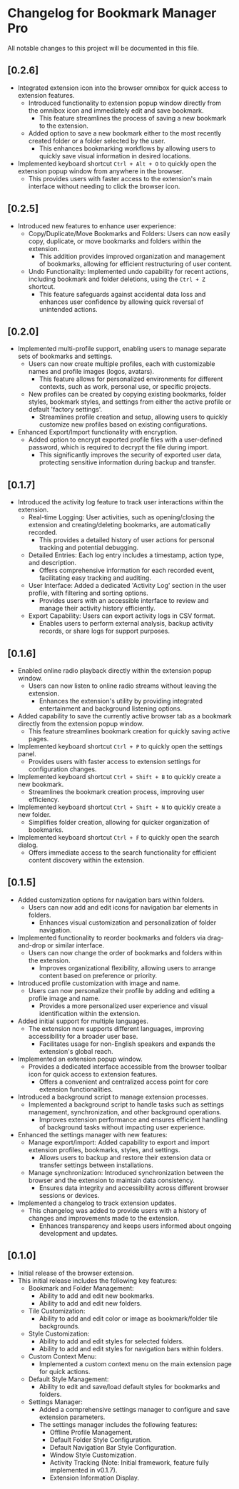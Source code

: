 # Changelog for Bookmark Manager Pro

All notable changes to this project will be documented in this file.

## [0.2.6]

- Integrated extension icon into the browser omnibox for quick access to extension features.
  - Introduced functionality to extension popup window directly from the omnibox icon and immediately edit and save bookmark.
    * This feature streamlines the process of saving a new bookmark to the extension.
  - Added option to save a new bookmark either to the most recently created folder or a folder selected by the user.
    * This enhances bookmarking workflows by allowing users to quickly save visual information in desired locations.
- Implemented keyboard shortcut `Ctrl + Alt + O` to quickly open the extension popup window from anywhere in the browser.
    * This provides users with faster access to the extension's main interface without needing to click the browser icon.

## [0.2.5]

- Introduced new features to enhance user experience:
  - Copy/Duplicate/Move Bookmarks and Folders: Users can now easily copy, duplicate, or move bookmarks and folders within the extension.
    * This addition provides improved organization and management of bookmarks, allowing for efficient restructuring of user content.
  - Undo Functionality: Implemented undo capability for recent actions, including bookmark and folder deletions, using the `Ctrl + Z` shortcut.
    * This feature safeguards against accidental data loss and enhances user confidence by allowing quick reversal of unintended actions.

## [0.2.0]

- Implemented multi-profile support, enabling users to manage separate sets of bookmarks and settings.
  - Users can now create multiple profiles, each with customizable names and profile images (logos, avatars).
    * This feature allows for personalized environments for different contexts, such as work, personal use, or specific projects.
  - New profiles can be created by copying existing bookmarks, folder styles, bookmark styles, and settings from either the active profile or default 'factory settings'.
    * Streamlines profile creation and setup, allowing users to quickly customize new profiles based on existing configurations.
- Enhanced Export/Import functionality with encryption.
  - Added option to encrypt exported profile files with a user-defined password, which is required to decrypt the file during import.
    * This significantly improves the security of exported user data, protecting sensitive information during backup and transfer.

## [0.1.7]

- Introduced the activity log feature to track user interactions within the extension.
  - Real-time Logging: User activities, such as opening/closing the extension and creating/deleting bookmarks, are automatically recorded.
    * This provides a detailed history of user actions for personal tracking and potential debugging.
  - Detailed Entries: Each log entry includes a timestamp, action type, and description.
    * Offers comprehensive information for each recorded event, facilitating easy tracking and auditing.
  - User Interface: Added a dedicated 'Activity Log' section in the user profile, with filtering and sorting options.
    * Provides users with an accessible interface to review and manage their activity history efficiently.
  - Export Capability: Users can export activity logs in CSV format.
    * Enables users to perform external analysis, backup activity records, or share logs for support purposes.

## [0.1.6]

- Enabled online radio playback directly within the extension popup window.
  - Users can now listen to online radio streams without leaving the extension.
    * Enhances the extension's utility by providing integrated entertainment and background listening options.
- Added capability to save the currently active browser tab as a bookmark directly from the extension popup window.
  - This feature streamlines bookmark creation for quickly saving active pages.
- Implemented keyboard shortcut `Ctrl + P` to quickly open the settings panel.
    * Provides users with faster access to extension settings for configuration changes.
- Implemented keyboard shortcut `Ctrl + Shift + B` to quickly create a new bookmark.
    * Streamlines the bookmark creation process, improving user efficiency.
- Implemented keyboard shortcut `Ctrl + Shift + N` to quickly create a new folder.
    * Simplifies folder creation, allowing for quicker organization of bookmarks.
- Implemented keyboard shortcut `Ctrl + F` to quickly open the search dialog.
    * Offers immediate access to the search functionality for efficient content discovery within the extension.

## [0.1.5]

- Added customization options for navigation bars within folders.
  - Users can now add and edit icons for navigation bar elements in folders.
    * Enhances visual customization and personalization of folder navigation.
- Implemented functionality to reorder bookmarks and folders via drag-and-drop or similar interface.
  - Users can now change the order of bookmarks and folders within the extension.
    * Improves organizational flexibility, allowing users to arrange content based on preference or priority.
- Introduced profile customization with image and name.
  - Users can now personalize their profile by adding and editing a profile image and name.
    * Provides a more personalized user experience and visual identification within the extension.
- Added initial support for multiple languages.
  - The extension now supports different languages, improving accessibility for a broader user base.
    * Facilitates usage for non-English speakers and expands the extension's global reach.
- Implemented an extension popup window.
  - Provides a dedicated interface accessible from the browser toolbar icon for quick access to extension features.
    * Offers a convenient and centralized access point for core extension functionalities.
- Introduced a background script to manage extension processes.
  - Implemented a background script to handle tasks such as settings management, synchronization, and other background operations.
    * Improves extension performance and ensures efficient handling of background tasks without impacting user experience.
- Enhanced the settings manager with new features:
  - Manage export/import: Added capability to export and import extension profiles, bookmarks, styles, and settings.
    * Allows users to backup and restore their extension data or transfer settings between installations.
  - Manage synchronization: Introduced synchronization between the browser and the extension to maintain data consistency.
    * Ensures data integrity and accessibility across different browser sessions or devices.
- Implemented a changelog to track extension updates.
  - This changelog was added to provide users with a history of changes and improvements made to the extension.
    * Enhances transparency and keeps users informed about ongoing development and updates.

## [0.1.0]

- Initial release of the browser extension.
- This initial release includes the following key features:
  - Bookmark and Folder Management:
    - Ability to add and edit new bookmarks.
    - Ability to add and edit new folders.
  - Tile Customization:
    - Ability to add and edit color or image as bookmark/folder tile backgrounds.
  - Style Customization:
    - Ability to add and edit styles for selected folders.
    - Ability to add and edit styles for navigation bars within folders.
  - Custom Context Menu:
    - Implemented a custom context menu on the main extension page for quick actions.
  - Default Style Management:
    - Ability to edit and save/load default styles for bookmarks and folders.
  - Settings Manager:
    - Added a comprehensive settings manager to configure and save extension parameters.
    - The settings manager includes the following features:
      - Offline Profile Management.
      - Default Folder Style Configuration.
      - Default Navigation Bar Style Configuration.
      - Window Style Customization.
      - Activity Tracking (Note: Initial framework, feature fully implemented in v0.1.7).
      - Extension Information Display.
